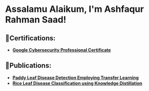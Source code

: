<h1>Assalamu Alaikum, I'm Ashfaqur Rahman Saad! </h1>

<h2>📃Certifications:</h2>

- <b>[Google Cybersecurity Professional Certificate](https://www.coursera.org/account/accomplishments/specialization/0KJG45BJ7Q3U)</b>

<h2>📖Publications:</h2>

- <b>[Paddy Leaf Disease Detection Employing Transfer Learning](https://ieeexplore.ieee.org/document/10441084)</b>
- <b>[Rice Leaf Disease Classiﬁcation using Knowledge Distillation](https://ictmag.ictvietnam.vn/cntt-tt/article/view/1310)</b>
